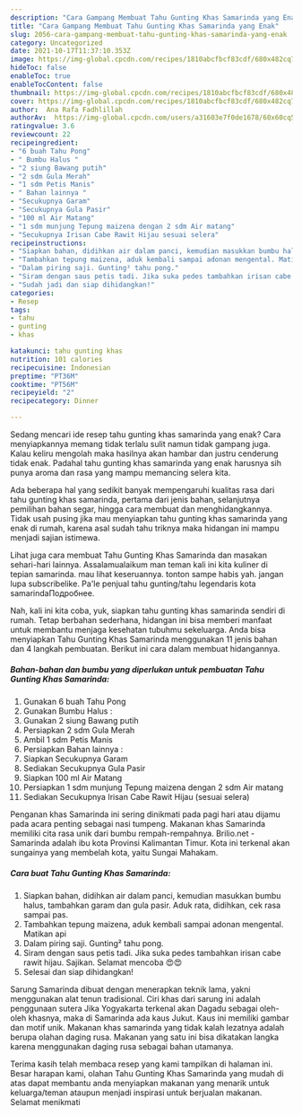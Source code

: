 ```yaml
---
description: "Cara Gampang Membuat Tahu Gunting Khas Samarinda yang Enak"
title: "Cara Gampang Membuat Tahu Gunting Khas Samarinda yang Enak"
slug: 2056-cara-gampang-membuat-tahu-gunting-khas-samarinda-yang-enak
category: Uncategorized
date: 2021-10-17T11:37:10.353Z
image: https://img-global.cpcdn.com/recipes/1810abcfbcf83cdf/680x482cq70/tahu-gunting-khas-samarinda-foto-resep-utama.jpg
hideToc: false
enableToc: true
enableTocContent: false
thumbnail: https://img-global.cpcdn.com/recipes/1810abcfbcf83cdf/680x482cq70/tahu-gunting-khas-samarinda-foto-resep-utama.jpg
cover: https://img-global.cpcdn.com/recipes/1810abcfbcf83cdf/680x482cq70/tahu-gunting-khas-samarinda-foto-resep-utama.jpg
author:  Ana Rafa Fadhlillah
authorAv:  https://img-global.cpcdn.com/users/a31603e7f0de1678/60x60cq50/avatar.jpg
ratingvalue: 3.6
reviewcount: 22
recipeingredient:
- "6 buah Tahu Pong"
- " Bumbu Halus "
- "2 siung Bawang putih"
- "2 sdm Gula Merah"
- "1 sdm Petis Manis"
- " Bahan lainnya "
- "Secukupnya Garam"
- "Secukupnya Gula Pasir"
- "100 ml Air Matang"
- "1 sdm munjung Tepung maizena dengan 2 sdm Air matang"
- "Secukupnya Irisan Cabe Rawit Hijau sesuai selera"
recipeinstructions:
- "Siapkan bahan, didihkan air dalam panci, kemudian masukkan bumbu halus, tambahkan garam dan gula pasir. Aduk rata, didihkan, cek rasa sampai pas."
- "Tambahkan tepung maizena, aduk kembali sampai adonan mengental. Matikan api"
- "Dalam piring saji. Gunting² tahu pong."
- "Siram dengan saus petis tadi. Jika suka pedes tambahkan irisan cabe rawit hijau. Sajikan. Selamat mencoba 😍😍"
- "Sudah jadi dan siap dihidangkan!"
categories:
- Resep
tags:
- tahu
- gunting
- khas

katakunci: tahu gunting khas 
nutrition: 101 calories
recipecuisine: Indonesian
preptime: "PT36M"
cooktime: "PT56M"
recipeyield: "2"
recipecategory: Dinner

---
```



Sedang mencari ide resep tahu gunting khas samarinda yang enak? Cara menyiapkannya memang tidak terlalu sulit namun tidak gampang juga. Kalau keliru mengolah maka hasilnya akan hambar dan justru cenderung tidak enak. Padahal tahu gunting khas samarinda yang enak harusnya sih punya aroma dan rasa yang mampu memancing selera kita.


Ada beberapa hal yang sedikit banyak mempengaruhi kualitas rasa dari tahu gunting khas samarinda, pertama dari jenis bahan, selanjutnya pemilihan bahan segar, hingga cara membuat dan menghidangkannya. Tidak usah pusing jika mau menyiapkan tahu gunting khas samarinda yang enak di rumah, karena asal sudah tahu triknya maka hidangan ini mampu menjadi sajian istimewa.

Lihat juga cara membuat Tahu Gunting Khas Samarinda dan masakan sehari-hari lainnya. Assalamualaikum man teman kali ini kita kuliner di tepian samarinda. mau lihat keseruannya. tonton sampe habis yah. jangan lupa subscribelike. Pa&#39;le penjual tahu gunting/tahu legendaris kota samarindaПодробнее.


Nah, kali ini kita coba, yuk, siapkan tahu gunting khas samarinda sendiri di rumah. Tetap berbahan sederhana, hidangan ini bisa memberi manfaat untuk membantu menjaga kesehatan tubuhmu sekeluarga. Anda bisa menyiapkan Tahu Gunting Khas Samarinda menggunakan 11 jenis bahan dan 4 langkah pembuatan. Berikut ini cara dalam membuat hidangannya.

<!--inarticleads1-->

##### Bahan-bahan dan bumbu yang diperlukan untuk pembuatan Tahu Gunting Khas Samarinda:

1. Gunakan 6 buah Tahu Pong
1. Gunakan  Bumbu Halus :
1. Gunakan 2 siung Bawang putih
1. Persiapkan 2 sdm Gula Merah
1. Ambil 1 sdm Petis Manis
1. Persiapkan  Bahan lainnya :
1. Siapkan Secukupnya Garam
1. Sediakan Secukupnya Gula Pasir
1. Siapkan 100 ml Air Matang
1. Persiapkan 1 sdm munjung Tepung maizena dengan 2 sdm Air matang
1. Sediakan Secukupnya Irisan Cabe Rawit Hijau (sesuai selera)


Penganan khas Samarinda ini sering dinikmati pada pagi hari atau dijamu pada acara penting sebagai nasi tumpeng. Makanan khas Samarinda memiliki cita rasa unik dari bumbu rempah-rempahnya. Brilio.net - Samarinda adalah ibu kota Provinsi Kalimantan Timur. Kota ini terkenal akan sungainya yang membelah kota, yaitu Sungai Mahakam. 

<!--inarticleads2-->

##### Cara buat Tahu Gunting Khas Samarinda:

1. Siapkan bahan, didihkan air dalam panci, kemudian masukkan bumbu halus, tambahkan garam dan gula pasir. Aduk rata, didihkan, cek rasa sampai pas.
1. Tambahkan tepung maizena, aduk kembali sampai adonan mengental. Matikan api
1. Dalam piring saji. Gunting² tahu pong.
1. Siram dengan saus petis tadi. Jika suka pedes tambahkan irisan cabe rawit hijau. Sajikan. Selamat mencoba 😍😍
1. Selesai dan siap dihidangkan!

Sarung Samarinda dibuat dengan menerapkan teknik lama, yakni menggunakan alat tenun tradisional. Ciri khas dari sarung ini adalah penggunaan sutera Jika Yogyakarta terkenal akan Dagadu sebagai oleh-oleh khasnya, maka di Samarinda ada kaus Jukut. Kaus ini memiliki gambar dan motif unik. Makanan khas samarinda yang tidak kalah lezatnya adalah berupa olahan daging rusa. Makanan yang satu ini bisa dikatakan langka karena menggunakan daging rusa sebagai bahan utamanya. 

Terima kasih telah membaca resep yang kami tampilkan di halaman ini. Besar harapan kami, olahan Tahu Gunting Khas Samarinda yang mudah di atas dapat membantu anda menyiapkan makanan yang menarik untuk keluarga/teman ataupun menjadi inspirasi untuk berjualan makanan. Selamat menikmati
